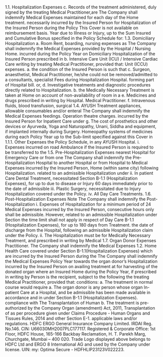 1.1. Hospitalization Expenses c. Records of the treatment administered, duly
signed by the treating Medical Practitioner,are
The Company shall indemnify Medical Expenses
maintained for each day of the Home treatment.
necessarily incurred by the Insured Person for
Hospitalization of the Insured Person during the Policy This Cover is not available on reimbursement basis.
Year due to Illness or Injury, up to the Sum Insured and
Cumulative Bonus specified in the Policy Schedule for: 1.3. Domiciliary Hospitalization
a. Room Rent, boarding, nursing expenses as The Company shall indemnify the Medical Expenses
provided by the Hospital / Nursing Home. incurred during the Policy Year on Domiciliary
Hospitalization of the Insured Person prescribed in
b. Intensive Care Unit (ICU) / Intensive Cardiac Care
writing by treating Medical Practitioner, provided that:
Unit (ICCU) expenses.
a. the condition of the Insured Person is such that
c. Surgeon, anaesthetist, Medical Practitioner,
he/she could not be removed/admitted to a
consultants, specialist Fees during Hospitalization
Hospital.
forming part of Hospital bill.
or,
d. Investigative treatments and diagnostic
procedures directly related to Hospitalization. b. the Medically Necessary Treatment is taken at
Home on account of non-availability of room in a
e. Medicines and drugs prescribed in writing by
Hospital.
Medical Practitioner.
f. Intravenous fluids, blood transfusion, surgical 1.4. AYUSH Treatment
appliances, allowable consumables and/or enteral The Company shall indemnify the Medical Expenses
feedings. Operation theatre charges. incurred by the Insured Person for Inpatient Care under
g. The cost of prosthetics and other devices or Ayurveda, Yoga and Naturopathy, Unani, Siddha and
equipment, if implanted internally during Surgery. Homeopathy systems of medicines during each Policy
Year up to the Sub-limit specified against this Cover in
1.1.1. Other Expenses
the Policy Schedule, in any AYUSH Hospital.
i. Expenses incurred on road Ambulance if the
Insured Person is required to be transferred to the 1.5. Pre-Hospitalization Expenses
nearest Hospital for Emergency Care or from one
The Company shall indemnify the Pre-Hospitalization
Hospital to another Hospital or from Hospital to
Medical Expenses incurred by the Insured Person,
Home (within same city) following Hospitalization.
related to an admissible Hospitalization under
ii. In patient Care Dental Treatment, necessitated Section B-1.1 (Hospitalization Expenses), for up to
due to disease or Injury 60 days immediately prior to the date of admissible
iii. Plastic Surgery, necessitated due to Injury Hospitalization covered under the Policy.
iv. All Day Care Treatments. 1.6. Post-Hospitalization Expenses
Note The Company shall indemnify the Post-Hospitalization
i. Expenses of Hospitalization for a minimum period of 24 Medical Expenses incurred by the Insured Person,
consecutive hours only shall be admissible. However, related to an admissible Hospitalization under Section
the time limit shall not apply in respect of Day Care B-1.1 (Hospitalization Expenses), for up to 180 days from
Treatment. the date of discharge from the Hospital, following an
admissible Hospitalization claim under the Policy.
ii. The Hospitalization must be for Medically Necessary
Treatment, and prescribed in writing by Medical
1.7. Organ Donor Expenses
Practitioner.
The Company shall indemnify the Medical Expenses
1.2. Home Health Care covered under Section B-1.1(Hospitalization Expenses)
which are incurred by the Insured Person during the
The Company shall indemnify the Medical Expenses
Policy Year towards the organ donor’s Hospitalization
incurred by the Insured Person on availing treatment at
for harvesting of the donated organ where an Insured
Home during the Policy Year, if prescribed in writing by
Person is the recipient, subject to the following
the treating Medical Practitioner, provided that:
conditions:
a. The treatment in normal course would require
a. The organ donor is any person whose organ
In-patient Care at a Hospital, and be admissible
has been made available in accordance and in
under Section B-1.1 (Hospitalization Expenses).
compliance with The Transplantation of Human
b. The treatment is pre-authorized by the Company Organ (amendment) Act, 2011, Transplantation of
as per procedure given under Claims Procedure - Human Organs and Tissues Rules, 2014 and other
Section E-1. applicable laws and/or regulations.
HDFC ERGO General Insurance Company Limited. IRDAI Reg. No.146. CIN: U66030MH2007PLC177117. Registered & Corporate Office: 1st Floor, HDFC
House, 165-166 Backbay Reclamation, H. T. Parekh Marg, Churchgate, Mumbai – 400 020. Trade Logo displayed above belongs to HDFC Ltd and ERGO 8
International AG and used by the Company under license. UIN: my: Optima Secure - HDFHLIP23123V022223.